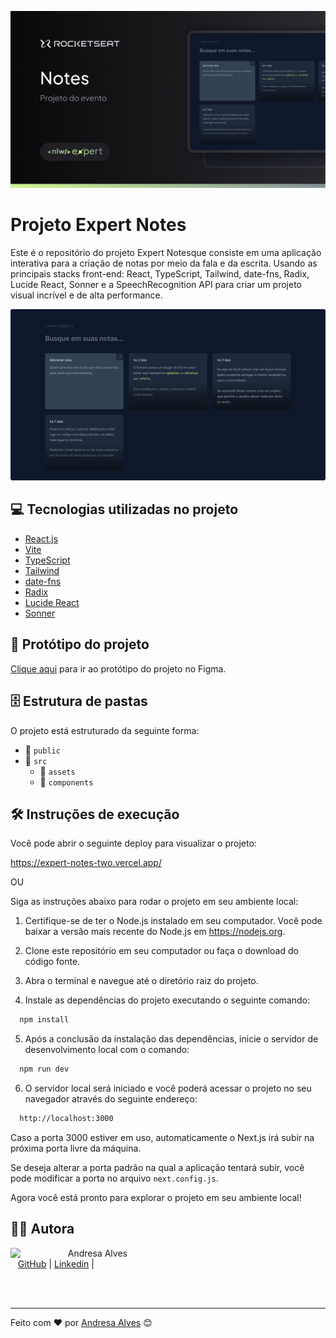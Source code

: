 ![Imagem principal](./public/assets/principal.png)

# Projeto Expert Notes

Este é o repositório do projeto Expert Notesque consiste em uma aplicação interativa para a criação de notas por meio da fala e da escrita. Usando as principais stacks front-end: React, TypeScript, Tailwind, date-fns, Radix, Lucide React, Sonner e a SpeechRecognition API para criar um projeto visual incrível e de alta performance.

![Home](./public/assets/Home.png)

## 💻 Tecnologias utilizadas no projeto

- [React.js](https://reactjs.org)
- [Vite](https://vitejs.dev/)
- [TypeScript](https://www.typescriptlang.org)
- [Tailwind](https://sass-lang.com)
- [date-fns](https://date-fns.org/)
- [Radix](https://www.radix-ui.com/)
- [Lucide React](https://lucide.dev/)
- [Sonner](https://sonner.emilkowal.ski/)

## 🎨 Protótipo do projeto

[Clique aqui](https://www.figma.com/community/file/1336456128647909148) para ir ao protótipo do projeto no Figma.

## 🗄️ Estrutura de pastas

O projeto está estruturado da seguinte forma:

- 📁 `public`
- 📁 `src`
  - 📁 `assets`
  - 📁 `components`

## 🛠️ Instruções de execução

Você pode abrir o seguinte deploy para visualizar o projeto:

https://expert-notes-two.vercel.app/

OU

Siga as instruções abaixo para rodar o projeto em seu ambiente local:

1. Certifique-se de ter o Node.js instalado em seu computador. Você pode baixar a versão mais recente do Node.js em https://nodejs.org.

2. Clone este repositório em seu computador ou faça o download do código fonte.

3. Abra o terminal e navegue até o diretório raiz do projeto.

4. Instale as dependências do projeto executando o seguinte comando:

```bash
  npm install
```

5. Após a conclusão da instalação das dependências, inicie o servidor de desenvolvimento local com o comando:

```bash
  npm run dev
```

6. O servidor local será iniciado e você poderá acessar o projeto no seu navegador através do seguinte endereço:

```bash
  http://localhost:3000
```

Caso a porta 3000 estiver em uso, automaticamente o Next.js irá subir na próxima porta livre da máquina.

Se deseja alterar a porta padrão na qual a aplicação tentará subir, você pode modificar a porta no arquivo `next.config.js`.

Agora você está pronto para explorar o projeto em seu ambiente local!

## 👩‍💻 Autora

<p>
    <img align=left margin=10 width=80 src="https://avatars.githubusercontent.com/u/94997593?v=4"/>
    <p>&nbsp&nbsp&nbspAndresa Alves<br>
    &nbsp&nbsp&nbsp<a href="https://github.com/Andresa-Alves-Ribeiro">GitHub</a>&nbsp;|&nbsp;<a href="https://www.linkedin.com/in/andresa-alves-ribeiro/">Linkedin</a>&nbsp;|&nbsp</p>
</p>
<br/><br/>
<p>

---

Feito com ❤️ por [Andresa Alves](https://github.com/Andresa-Alves-Ribeiro) 😊